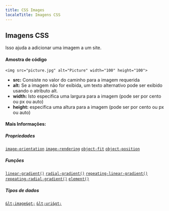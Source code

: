 ```yaml
---
title: CSS Images
localeTitle: Imagens CSS
---
```

## Imagens CSS

Isso ajuda a adicionar uma imagem a um site.

#### Amostra de código

`<img src="picture.jpg" alt="Picture" width="100" height="100">`

*   **src:** Consiste no valor do caminho para a imagem requerida
*   **alt:** Se a imagem não for exibida, um texto alternativo pode ser exibido usando o atributo alt.
*   **width:** Isto especifica uma largura para a imagem (pode ser por cento ou px ou auto)
*   **height:** especifica uma altura para a imagem (pode ser por cento ou px ou auto)

#### Mais Informações:

##### Propriedades

[`image-orientation`](/en-US/docs/Web/CSS/image-orientation "A propriedade CSS de orientação da imagem descreve como corrigir a orientação padrão de uma imagem.") [`image-rendering`](/en-US/docs/Web/CSS/image-rendering "A propriedade CSS de renderização de imagem fornece uma sugestão para o navegador sobre o algoritmo que deve usar para escalar imagens.") [`object-fit`](/en-US/docs/Web/CSS/object-fit "A propriedade CSS de ajuste de objeto especifica como um elemento substituído, como <img> ou <video>, deve ser redimensionado para caber em seu contêiner.") [`object-position`](/en-US/docs/Web/CSS/object-position "A propriedade CSS da posição do objeto determina o alinhamento do elemento selecionado dentro de sua caixa.")

##### Funções

[`linear-gradient()`](/en-US/docs/Web/CSS/linear-gradient "A documentação sobre isso ainda não foi escrita; por favor considere contribuir!") [`radial-gradient()`](/en-US/docs/Web/CSS/radial-gradient "A documentação sobre isso ainda não foi escrita; por favor considere contribuir!") [`repeating-linear-gradient()`](/en-US/docs/Web/CSS/repeating-linear-gradient "A documentação sobre isso ainda não foi escrita; por favor considere contribuir!") [`repeating-radial-gradient()`](/en-US/docs/Web/CSS/repeating-radial-gradient "A documentação sobre isso ainda não foi escrita; por favor considere contribuir!") [`element()`](/en-US/docs/Web/CSS/element "A documentação sobre isso ainda não foi escrita; por favor considere contribuir!")

##### Tipos de dados

[`&lt;image&gt;`](/en-US/docs/Web/CSS/image "O tipo de dados CSS <image> representa uma imagem 2D. Existem dois tipos de imagens: imagens simples, geralmente referenciadas usando uma URL, e imagens geradas dinamicamente, como aquelas geradas com <gradiente> ou elemento (). As imagens podem ser usadas com várias propriedades CSS, como imagem de fundo, imagem de borda, conteúdo, imagem de estilo de lista e cursor.") [`&lt;uri&gt;`](/en-US/docs/Web/CSS/uri "A documentação sobre isso ainda não foi escrita; por favor considere contribuir!")